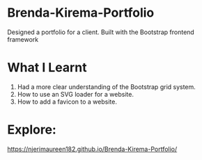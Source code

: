 # Brenda-Kirema-Portfolio
Designed a portfolio for a client. Built with the Bootstrap frontend framework

# What I Learnt
1. Had a more clear understanding of the Bootstrap grid system.
2. How to use an SVG loader for a website.
3. How to add a favicon to a website.

# Explore:
https://njerimaureen182.github.io/Brenda-Kirema-Portfolio/
